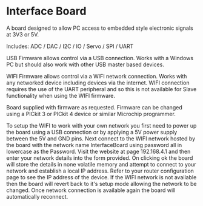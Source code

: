 # Interface Board

A board designed to allow PC access to embedded style electronic signals at 3V3 or 5V.

Includes: ADC / DAC / I2C / IO / Servo / SPI / UART

USB Firmware allows control via a USB connection. Works with a Windows PC but should also work with other USB master based devices.

WIFI Firmware allows control via a WIFI network connection. Works with any networked device including devices via the internet. 
WIFI connection requires the use of the UART peripheral and so this is not available for Slave functionality when using the WIFI firmware.

Board supplied with firmware as requested. Firmware can be changed using a PICkit 3 or PICkit 4 device or similar Microchip programmer.

To setup the WIFI to work with your own network you first need to power up the board using a USB connection or by applying a 5V power supply between the 5V and GND pins. 
Next connect to the WIFI network hosted by the board with the network name InterfaceBoard using password all in lowercase as the Password. 
Visit the website at page 192.168.4.1 and then enter your network details into the form provided. 
On clicking ok the board will store the details in none volatile memory and attempt to connect to your network and establish a local IP address. 
Refer to your router configuration page to see the IP address of the device. 
If the WIFI network is not available then the board will revert back to it's setup mode allowing the network to be changed. 
Once network connection is available again the board will automatically reconnect.
